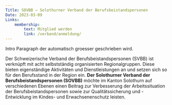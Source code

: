 ```yaml
---
Title: SOVBB – Solothurner Verband der Berufsbeistandspersonen
Date: 2023-03-09
Links:
    membership:
        text: Mitglied werden
        link: /verband/anmeldung/
---
```

Intro Paragraph der automatisch groesser geschrieben wird.

Der Schweizerische Verband der Berufsbeistandspersonen (SVBB) ist verknüpft mit acht
selbstständig organisierten Regionalgruppen. Diese bieten eigenständige Aktivitäten
und Dienstleistungen an und setzen sich so für den Berufsstand in der Region ein.
**Der Solothurner Verband der Berufsbeistandspersonen (SOVBB)** möchte im Kanton Solothurn
auf verschiedenen Ebenen einen Beitrag zur Verbesserung der Arbeitssituation der
Berufsbeistandspersonen sowie zur Qualitätssicherung und -Entwicklung im Kindes- und
Erwachsenenschutz leisten.

